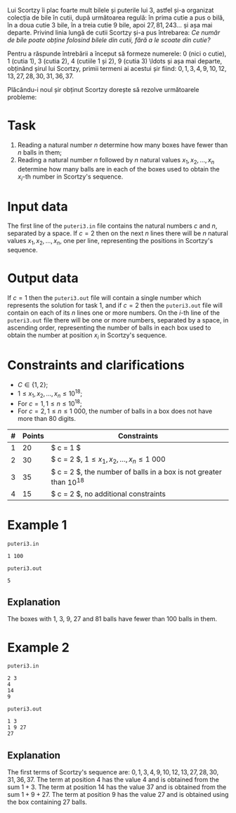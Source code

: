 Lui Scortzy îi plac foarte mult bilele și puterile lui $3$, astfel și-a organizat colecția de bile în cutii, după următoarea regulă: în prima cutie a pus o bilă, în a doua cutie $3$ bile, în a treia cutie $9$ bile, apoi $27, 81, 243 \ldots$ și așa mai departe. Privind linia lungă de cutii Scortzy și-a pus întrebarea: *Ce număr de bile poate obține folosind bilele din cutii, fără a le scoate din cutie?*

Pentru a răspunde întrebării a început să formeze numerele: $0$ (nici o cutie), $1$ (cutia $1$), $3$ (cutia $2$), $4$ (cutiile $1$ și $2$), $9$ (cutia $3$) \ldots și așa mai departe, obținând șirul lui Scortzy, primii termeni ai acestui șir fiind: $0, 1, 3, 4, 9, 10, 12, 13, 27, 28, 30, 31, 36, 37$.

Plăcându-i noul șir obținut Scortzy dorește să rezolve următoarele probleme:

# Task

1. Reading a natural number $n$ determine how many boxes have fewer than $n$ balls in them;
2. Reading a natural number $n$ followed by $n$ natural values $x_1, x_2, \ldots, x_n$ determine how many balls are in each of the boxes used to obtain the $x_i$-th number in Scortzy's sequence.

# Input data

The first line of the `puteri3.in` file contains the natural numbers $c$ and $n$, separated by a space. If $c=2$ then on the next $n$ lines there will be $n$ natural values $x_1, x_2, \ldots, x_n$, one per line, representing the positions in Scortzy's sequence.

# Output data

If $c=1$ then the `puteri3.out` file will contain a single number which represents the solution for task $1$, and if $c=2$ then the `puteri3.out` file will contain on each of its $n$ lines one or more numbers. On the $i$-th line of the `puteri3.out` file there will be one or more numbers, separated by a space, in ascending order, representing the number of balls in each box used to obtain the number at position $x_i$ in Scortzy's sequence.

# Constraints and clarifications
* $C \in \{1, 2\}$;
* $1 \leq x_1, x_2, \ldots, x_n \leq 10^{18}$;
* For $c = 1, 1 \leq n \leq 10^{18}$;
* For $c = 2, 1 \leq n \leq 1\ 000$, the number of balls in a box does not have more than $80$ digits.

| # | Points | Constraints |
| - | - | ------------ |
| 1 | 20 | $ c = 1 $ |
| 2 | 30 | $ c = 2 $, $1 \leq x_1, x_2, \ldots, x_n \leq 1\ 000$ |
| 3 | 35 | $ c = 2 $, the number of balls in a box is not greater than $10^{18}$ |
| 4 | 15 | $ c = 2 $, no additional constraints |

# Example 1

`puteri3.in`
```
1 100
```

`puteri3.out`
```
5
```

## Explanation

The boxes with $1$, $3$, $9$, $27$ and $81$ balls have fewer than $100$ balls in them.

# Example 2

`puteri3.in`
```
2 3
4
14
9
```

`puteri3.out`
```
1 3
1 9 27
27
```

## Explanation

The first terms of Scortzy's sequence are: $0, 1, 3, 4, 9, 10, 12, 13, 27, 28, 30, 31, 36, 37$.
The term at position $4$ has the value $4$ and is obtained from the sum $1+3$.
The term at position $14$ has the value $37$ and is obtained from the sum $1+9+27$.
The term at position $9$ has the value $27$ and is obtained using the box containing $27$ balls.